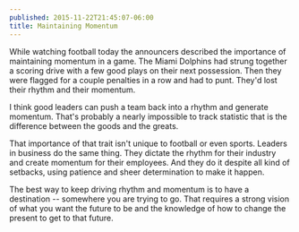 ```yaml
---
published: 2015-11-22T21:45:07-06:00
title: Maintaining Momentum
---
```

While watching football today the announcers described the importance of maintaining momentum in a game. The Miami Dolphins had strung together a scoring drive with a few good plays on their next possession. Then they were flagged for a couple penalties in a row and had to punt. They'd lost their rhythm and their momentum.

I think good leaders can push a team back into a rhythm and generate momentum. That's probably a nearly impossible to track statistic that is the difference between the goods and the greats.

That importance of that trait isn't unique to football or even sports. Leaders in business do the same thing. They dictate the rhythm for their industry and create momentum for their employees. And they do it despite all kind of setbacks, using patience and sheer determination to make it happen.

The best way to keep driving rhythm and momentum is to have a destination -- somewhere you are trying to go. That requires a strong vision of what you want the future to be and the knowledge of how to change the present to get to that future.